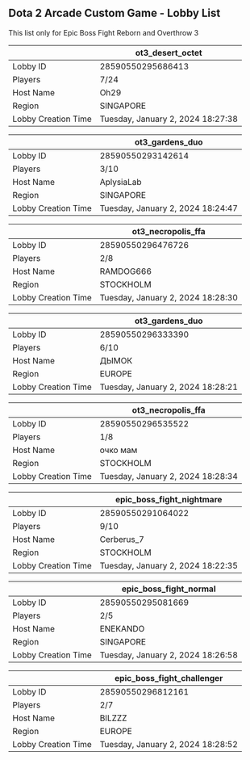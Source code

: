 ## Dota 2 Arcade Custom Game - Lobby List

This list only for Epic Boss Fight Reborn and Overthrow 3

|  | ot3_desert_octet |
| ------ | ------ |
| Lobby ID | 28590550295686413 |
| Players | 7/24 |
| Host Name | Oh29 |
| Region | SINGAPORE |
| Lobby Creation Time | Tuesday, January 2, 2024 18:27:38 |


|  | ot3_gardens_duo |
| ------ | ------ |
| Lobby ID | 28590550293142614 |
| Players | 3/10 |
| Host Name | AplysiaLab |
| Region | SINGAPORE |
| Lobby Creation Time | Tuesday, January 2, 2024 18:24:47 |


|  | ot3_necropolis_ffa |
| ------ | ------ |
| Lobby ID | 28590550296476726 |
| Players | 2/8 |
| Host Name | RAMDOG666 |
| Region | STOCKHOLM |
| Lobby Creation Time | Tuesday, January 2, 2024 18:28:30 |


|  | ot3_gardens_duo |
| ------ | ------ |
| Lobby ID | 28590550296333390 |
| Players | 6/10 |
| Host Name | ДЫМОК |
| Region | EUROPE |
| Lobby Creation Time | Tuesday, January 2, 2024 18:28:21 |


|  | ot3_necropolis_ffa |
| ------ | ------ |
| Lobby ID | 28590550296535522 |
| Players | 1/8 |
| Host Name | очко мам |
| Region | STOCKHOLM |
| Lobby Creation Time | Tuesday, January 2, 2024 18:28:34 |


|  | epic_boss_fight_nightmare |
| ------ | ------ |
| Lobby ID | 28590550291064022 |
| Players | 9/10 |
| Host Name | Cerberus_7 |
| Region | STOCKHOLM |
| Lobby Creation Time | Tuesday, January 2, 2024 18:22:35 |


|  | epic_boss_fight_normal |
| ------ | ------ |
| Lobby ID | 28590550295081669 |
| Players | 2/5 |
| Host Name | ENEKANDO |
| Region | SINGAPORE |
| Lobby Creation Time | Tuesday, January 2, 2024 18:26:58 |


|  | epic_boss_fight_challenger |
| ------ | ------ |
| Lobby ID | 28590550296812161 |
| Players | 2/7 |
| Host Name | BILZZZ |
| Region | EUROPE |
| Lobby Creation Time | Tuesday, January 2, 2024 18:28:52 |


